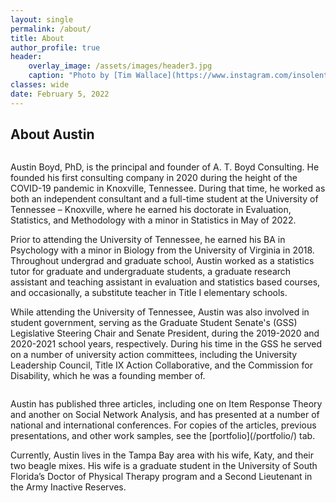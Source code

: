 ```yaml
---
layout: single
permalink: /about/
title: About
author_profile: true
header:
    overlay_image: /assets/images/header3.jpg
    caption: "Photo by [Tim Wallace](https://www.instagram.com/insolentprodigy/)"
classes: wide
date: February 5, 2022
---
```


## About Austin
<figure style="width: 30%" class="align-right">
  <img src="{{ site.url }}{{ site.baseurl }}/assets/images/austinconference.JPG" alt="">
</figure>

Austin Boyd, PhD, is the principal and founder of A. T. Boyd Consulting. He founded his first consulting company in 2020 during the height of the COVID-19 pandemic in Knoxville, Tennessee. During that time, he worked as both an independent consultant and a full-time student at the University of Tennessee – Knoxville, where he earned his doctorate in Evaluation, Statistics, and Methodology with a minor in Statistics in May of 2022. 

Prior to attending the University of Tennessee, he earned his BA in Psychology with a minor in Biology from the University of Virginia in 2018. Throughout undergrad and graduate school, Austin worked as a statistics tutor for graduate and undergraduate students, a graduate research assistant and teaching assistant in evaluation and statistics based courses, and occasionally, a substitute teacher in Title I elementary schools. 

While attending the University of Tennessee, Austin was also involved in student government, serving as the Graduate Student Senate's (GSS) Legislative Steering Chair and Senate President, during the 2019-2020 and 2020-2021 school years, respectively. During his time in the GSS he served on a number of university action committees, including the University Leadership Council, Title IX Action Collaborative, and the Commission for Disability, which he was a founding member of. 

<figure style="width: 35%" class="align-left">
  <img src="{{ site.url }}{{ site.baseurl }}/assets/images/biopic.jpg" alt="">
</figure>
Austin has published three articles, including one on Item Response Theory and another on Social Network Analysis, and has presented at a number of national and international conferences. For copies of the articles, previous presentations, and other work samples, see the [portfolio](/portfolio/) tab.

Currently, Austin lives in the Tampa Bay area with his wife, Katy, and their two beagle mixes. His wife is a graduate student in the University of South Florida’s Doctor of Physical Therapy program and a Second Lieutenant in the Army Inactive Reserves.  

